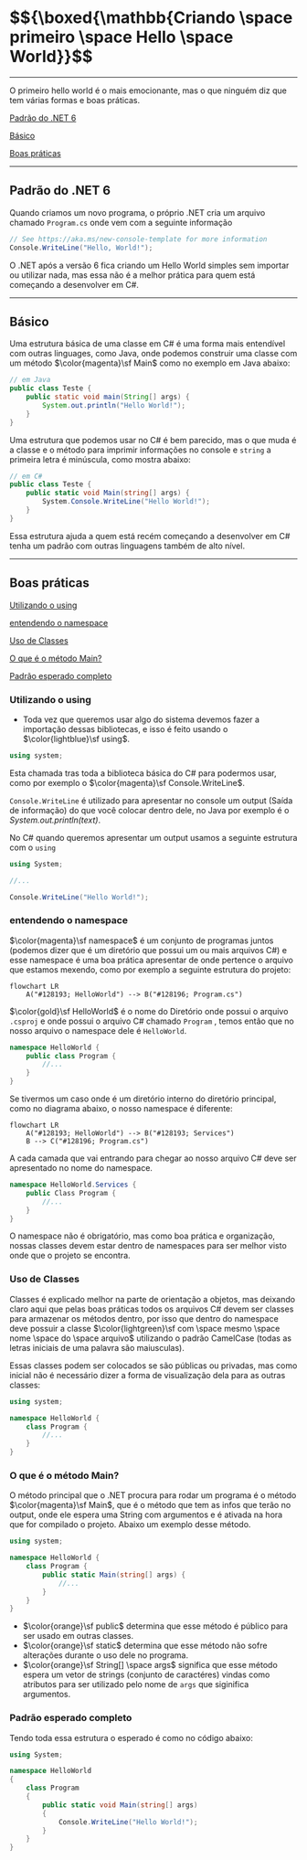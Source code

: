 # $${\boxed{\mathbb{Criando \space primeiro \space Hello \space World}}$$

---

O primeiro hello world é o mais emocionante, mas o que ninguém diz que tem várias formas e boas práticas.

[Padrão do .NET 6](#padrão-do-net-6)

[Básico](#básico)

[Boas práticas](#boas-práticas)

---

## Padrão do .NET 6

Quando criamos um novo programa, o próprio .NET cria um arquivo chamado `Program.cs` onde vem com a seguinte informação

```csharp
// See https://aka.ms/new-console-template for more information
Console.WriteLine("Hello, World!");
```

O .NET após a versão 6 fica criando um Hello World simples sem importar ou utilizar nada, mas essa não é a melhor prática para quem está começando a desenvolver em C#.

---

## Básico

Uma estrutura básica de uma classe em C# é uma forma mais entendível com outras linguages, como Java, onde podemos construir uma classe com um método $\color{magenta}\sf Main$ como no exemplo em Java abaixo:

```java
// em Java
public class Teste {
    public static void main(String[] args) {
        System.out.println("Hello World!");
    }
}
```

Uma estrutura que podemos usar no C# é bem parecido, mas o que muda é a classe e o método para imprimir informações no console e `string` a primeira letra é minúscula, como mostra abaixo:

```csharp
// em C#
public class Teste {
    public static void Main(string[] args) {
        System.Console.WriteLine("Hello World!");
    }
}
```

Essa estrutura ajuda a quem está recém começando a desenvolver em C# tenha um padrão com outras linguagens também de alto nível.

---

## Boas práticas

[Utilizando o using](#utilizando-o-using)

[entendendo o namespace](#entendendo-o-namespace)

[Uso de Classes](#uso-de-classes)

[O que é o método Main?](#o-que-é-o-método-main)

[Padrão esperado completo](#padrão-esperado-completo)


### Utilizando o using

- Toda vez que queremos usar algo do sistema devemos fazer a importação dessas bibliotecas, e isso é feito usando o $\color{lightblue}\sf using$.

```csharp
using system;
```

Esta chamada tras toda a biblioteca básica do C# para podermos usar, como por exemplo o $\color{magenta}\sf Console.WriteLine$.

`Console.WriteLine` é utilizado para apresentar no console um output (Saída de informação) do que você colocar dentro dele, no Java por exemplo é o _System.out.println(text)_.

No C# quando queremos apresentar um output usamos a seguinte estrutura com o `using`

```csharp
using System;

//...

Console.WriteLine("Hello World!");
```

### entendendo o namespace

$\color{magenta}\sf namespace$ é um conjunto de programas juntos (podemos dizer que é um diretório que possui um ou mais arquivos C#) e esse namespace é uma boa prática apresentar de onde pertence o arquivo que estamos mexendo, como por exemplo a seguinte estrutura do projeto:

```mermaid
flowchart LR
    A("#128193; HelloWorld") --> B("#128196; Program.cs")
```

$\color{gold}\sf HelloWorld$ é o nome do Diretório onde possui o arquivo `.csproj` e onde possui o arquivo C# chamado `Program` , temos então que no nosso arquivo o namespace dele é `HelloWorld`.

```csharp
namespace HelloWorld {
    public class Program {
        //...
    }
}
```

Se tivermos um caso onde é um diretório interno do diretório principal, como no diagrama abaixo, o nosso namespace é diferente:

```mermaid
flowchart LR
    A("#128193; HelloWorld") --> B("#128193; Services")
    B --> C("#128196; Program.cs")
```

A cada camada que vai entrando para chegar ao nosso arquivo C# deve ser apresentado no nome do namespace.

```csharp
namespace HelloWorld.Services {
    public Class Program {
        //...
    }
}
```

O namespace não é obrigatório, mas como boa prática e organização, nossas classes devem estar dentro de namespaces para ser melhor visto onde que o projeto se encontra.

### Uso de Classes

Classes é explicado melhor na parte de orientação a objetos, mas deixando claro aqui que pelas boas práticas todos os arquivos C# devem ser classes para armazenar os métodos dentro, por isso que dentro do namespace deve possuir a classe $\color{lightgreen}\sf com \space mesmo \space nome \space do \space arquivo$ utilizando o padrão CamelCase (todas as letras iniciais de uma palavra são maiusculas).

Essas classes podem ser colocados se são públicas ou privadas, mas como inicial não é necessário dizer a forma de visualização dela para as outras classes:

```csharp
using system;

namespace HelloWorld {
    class Program {
        //...
    }
}
```

### O que é o método Main?

O método principal que o .NET procura para rodar um programa é o método $\color{magenta}\sf Main$, que é o método que tem as infos que terão no output, onde ele espera uma String com argumentos e é ativada na hora que for compilado o projeto. Abaixo um exemplo desse método.

```csharp
using system;

namespace HelloWorld {
    class Program {
        public static Main(string[] args) {
            //...
        }
    }
}
```

- $\color{orange}\sf public$ determina que esse método é público para ser usado em outras classes.
- $\color{orange}\sf static$ determina que esse método não sofre alterações durante o uso dele no programa.
- $\color{orange}\sf String[] \space args$ significa que esse método espera um vetor de strings (conjunto de caractéres) vindas como atributos para ser utilizado pelo nome de `args` que siginifica argumentos.

### Padrão esperado completo

Tendo toda essa estrutura o esperado é como no código abaixo:

```csharp
using System;

namespace HelloWorld
{
    class Program
    {
        public static void Main(string[] args)
        {
            Console.WriteLine("Hello World!");
        }
    }
}

```






